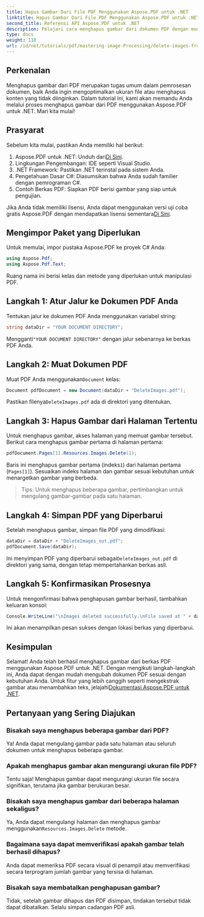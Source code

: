 ```yaml
---
title: Hapus Gambar Dari File PDF Menggunakan Aspose.PDF untuk .NET
linktitle: Hapus Gambar Dari File PDF Menggunakan Aspose.PDF untuk .NET
second_title: Referensi API Aspose.PDF untuk .NET
description: Pelajari cara menghapus gambar dari dokumen PDF dengan mudah menggunakan Aspose.PDF untuk .NET. Tutorial langkah demi langkah ini memandu Anda melalui proses memuat PDF dan menghapus gambar.
type: docs
weight: 110
url: /id/net/tutorials/pdf/mastering-image-Processing/delete-images-from-pdf-files/
---
```

## Perkenalan

Menghapus gambar dari PDF merupakan tugas umum dalam pemrosesan dokumen, baik Anda ingin mengoptimalkan ukuran file atau menghapus konten yang tidak diinginkan. Dalam tutorial ini, kami akan memandu Anda melalui proses menghapus gambar dari PDF menggunakan Aspose.PDF untuk .NET. Mari kita mulai!

## Prasyarat

Sebelum kita mulai, pastikan Anda memiliki hal berikut:

1.  Aspose.PDF untuk .NET: Unduh dari[Di Sini](https://releases.aspose.com/pdf/net/).
2. Lingkungan Pengembangan: IDE seperti Visual Studio.
3. .NET Framework: Pastikan .NET terinstal pada sistem Anda.
4. Pengetahuan Dasar C#: Diasumsikan bahwa Anda sudah familier dengan pemrograman C#.
5. Contoh Berkas PDF: Siapkan PDF berisi gambar yang siap untuk pengujian.

 Jika Anda tidak memiliki lisensi, Anda dapat menggunakan versi uji coba gratis Aspose.PDF dengan mendapatkan lisensi sementara[Di Sini](https://purchase.aspose.com/temporary-license/).

## Mengimpor Paket yang Diperlukan

Untuk memulai, impor pustaka Aspose.PDF ke proyek C# Anda:

```csharp
using Aspose.Pdf;
using Aspose.Pdf.Text;
```

Ruang nama ini berisi kelas dan metode yang diperlukan untuk manipulasi PDF.

## Langkah 1: Atur Jalur ke Dokumen PDF Anda

Tentukan jalur ke dokumen PDF Anda menggunakan variabel string:

```csharp
string dataDir = "YOUR DOCUMENT DIRECTORY";
```

 Mengganti`"YOUR DOCUMENT DIRECTORY"` dengan jalur sebenarnya ke berkas PDF Anda.

## Langkah 2: Muat Dokumen PDF

 Muat PDF Anda menggunakan`Document` kelas:

```csharp
Document pdfDocument = new Document(dataDir + "DeleteImages.pdf");
```

 Pastikan filenya`DeleteImages.pdf` ada di direktori yang ditentukan.

## Langkah 3: Hapus Gambar dari Halaman Tertentu

Untuk menghapus gambar, akses halaman yang memuat gambar tersebut. Berikut cara menghapus gambar pertama di halaman pertama:

```csharp
pdfDocument.Pages[1].Resources.Images.Delete(1);
```

 Baris ini menghapus gambar pertama (indeks`1`) dari halaman pertama (`Pages[1]`). Sesuaikan indeks halaman dan gambar sesuai kebutuhan untuk menargetkan gambar yang berbeda.

> Tips: Untuk menghapus beberapa gambar, pertimbangkan untuk mengulang gambar-gambar pada satu halaman.

## Langkah 4: Simpan PDF yang Diperbarui

Setelah menghapus gambar, simpan file PDF yang dimodifikasi:

```csharp
dataDir = dataDir + "DeleteImages_out.pdf";
pdfDocument.Save(dataDir);
```

 Ini menyimpan PDF yang diperbarui sebagai`DeleteImages_out.pdf` di direktori yang sama, dengan tetap mempertahankan berkas asli.

## Langkah 5: Konfirmasikan Prosesnya

Untuk mengonfirmasi bahwa penghapusan gambar berhasil, tambahkan keluaran konsol:

```csharp
Console.WriteLine("\nImages deleted successfully.\nFile saved at " + dataDir);
```

Ini akan menampilkan pesan sukses dengan lokasi berkas yang diperbarui.

## Kesimpulan

 Selamat! Anda telah berhasil menghapus gambar dari berkas PDF menggunakan Aspose.PDF untuk .NET. Dengan mengikuti langkah-langkah ini, Anda dapat dengan mudah mengubah dokumen PDF sesuai dengan kebutuhan Anda. Untuk fitur yang lebih canggih seperti mengekstrak gambar atau menambahkan teks, jelajahi[Dokumentasi Aspose.PDF untuk .NET](https://reference.aspose.com/pdf/net/).

## Pertanyaan yang Sering Diajukan

### Bisakah saya menghapus beberapa gambar dari PDF?
Ya! Anda dapat mengulang gambar pada satu halaman atau seluruh dokumen untuk menghapus beberapa gambar.

### Apakah menghapus gambar akan mengurangi ukuran file PDF?
Tentu saja! Menghapus gambar dapat mengurangi ukuran file secara signifikan, terutama jika gambar berukuran besar.

### Bisakah saya menghapus gambar dari beberapa halaman sekaligus?
 Ya, Anda dapat mengulangi halaman dan menghapus gambar menggunakan`Resources.Images.Delete` metode.

### Bagaimana saya dapat memverifikasi apakah gambar telah berhasil dihapus?
Anda dapat memeriksa PDF secara visual di penampil atau memverifikasi secara terprogram jumlah gambar yang tersisa di halaman.

### Bisakah saya membatalkan penghapusan gambar?
Tidak, setelah gambar dihapus dan PDF disimpan, tindakan tersebut tidak dapat dibatalkan. Selalu simpan cadangan PDF asli.